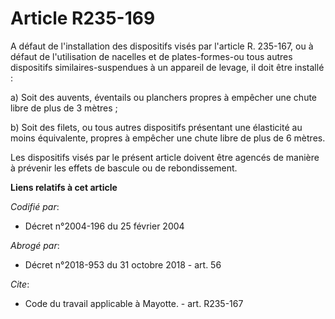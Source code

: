 # Article R235-169

A défaut de l'installation des dispositifs visés par l'article R. 235-167, ou à défaut de l'utilisation de nacelles et de
plates-formes-ou tous autres dispositifs similaires-suspendues à un appareil de levage, il doit être installé : 

a) Soit des auvents, éventails ou planchers propres à empêcher une chute libre de plus de 3 mètres ; 

b) Soit des filets, ou tous autres dispositifs présentant une élasticité au moins équivalente, propres à empêcher une chute
libre de plus de 6 mètres. 

Les dispositifs visés par le présent article doivent être agencés de manière à prévenir les effets de bascule ou de
rebondissement.

**Liens relatifs à cet article**

_Codifié par_:

  - Décret n°2004-196 du 25 février 2004

_Abrogé par_:

  - Décret n°2018-953 du 31 octobre 2018 - art. 56

_Cite_:

  - Code du travail applicable à Mayotte. - art. R235-167
